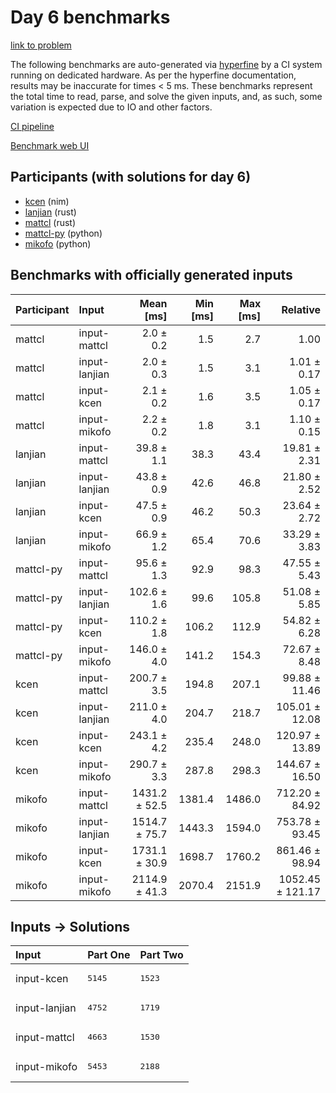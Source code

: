 # Day 6 benchmarks

[link to problem](https://adventofcode.com/2024/day/6)

The following benchmarks are auto-generated via
[hyperfine](https://github.com/sharkdp/hyperfine) by a CI system running on
dedicated hardware. As per the hyperfine documentation, results may be
inaccurate for times < 5 ms. These benchmarks represent the total time to read,
parse, and solve the given inputs, and, as such, some variation is expected due
to IO and other factors.

[CI pipeline](http://ci.papercode.net:8080/teams/main/pipelines/aoc2024)

[Benchmark web UI](https://aoc.ancalagon.black)


## Participants (with solutions for day 6)

- [kcen](https://github.com/kcen/aoc2024) (nim)
- [lanjian](https://github.com/lanjian/aoc-2024) (rust)
- [mattcl](https://github.com/mattcl/aoc2024) (rust)
- [mattcl-py](https://github.com/mattcl/aoc2024-py) (python)
- [mikofo](https://github.com/mikofo/aoc2024) (python)


## Benchmarks with officially generated inputs

| Participant | Input | Mean [ms] | Min [ms] | Max [ms] | Relative |
|:---|:---|---:|---:|---:|---:|
| mattcl | input-mattcl | 2.0 ± 0.2 | 1.5 | 2.7 | 1.00 |
| mattcl | input-lanjian | 2.0 ± 0.3 | 1.5 | 3.1 | 1.01 ± 0.17 |
| mattcl | input-kcen | 2.1 ± 0.2 | 1.6 | 3.5 | 1.05 ± 0.17 |
| mattcl | input-mikofo | 2.2 ± 0.2 | 1.8 | 3.1 | 1.10 ± 0.15 |
| lanjian | input-mattcl | 39.8 ± 1.1 | 38.3 | 43.4 | 19.81 ± 2.31 |
| lanjian | input-lanjian | 43.8 ± 0.9 | 42.6 | 46.8 | 21.80 ± 2.52 |
| lanjian | input-kcen | 47.5 ± 0.9 | 46.2 | 50.3 | 23.64 ± 2.72 |
| lanjian | input-mikofo | 66.9 ± 1.2 | 65.4 | 70.6 | 33.29 ± 3.83 |
| mattcl-py | input-mattcl | 95.6 ± 1.3 | 92.9 | 98.3 | 47.55 ± 5.43 |
| mattcl-py | input-lanjian | 102.6 ± 1.6 | 99.6 | 105.8 | 51.08 ± 5.85 |
| mattcl-py | input-kcen | 110.2 ± 1.8 | 106.2 | 112.9 | 54.82 ± 6.28 |
| mattcl-py | input-mikofo | 146.0 ± 4.0 | 141.2 | 154.3 | 72.67 ± 8.48 |
| kcen | input-mattcl | 200.7 ± 3.5 | 194.8 | 207.1 | 99.88 ± 11.46 |
| kcen | input-lanjian | 211.0 ± 4.0 | 204.7 | 218.7 | 105.01 ± 12.08 |
| kcen | input-kcen | 243.1 ± 4.2 | 235.4 | 248.0 | 120.97 ± 13.89 |
| kcen | input-mikofo | 290.7 ± 3.3 | 287.8 | 298.3 | 144.67 ± 16.50 |
| mikofo | input-mattcl | 1431.2 ± 52.5 | 1381.4 | 1486.0 | 712.20 ± 84.92 |
| mikofo | input-lanjian | 1514.7 ± 75.7 | 1443.3 | 1594.0 | 753.78 ± 93.45 |
| mikofo | input-kcen | 1731.1 ± 30.9 | 1698.7 | 1760.2 | 861.46 ± 98.94 |
| mikofo | input-mikofo | 2114.9 ± 41.3 | 2070.4 | 2151.9 | 1052.45 ± 121.17 |


## Inputs -> Solutions

| Input | Part One | Part Two |
|:---|:---|:---|
|input-kcen|<pre>5145</pre>|<pre>1523</pre>|
|input-lanjian|<pre>4752</pre>|<pre>1719</pre>|
|input-mattcl|<pre>4663</pre>|<pre>1530</pre>|
|input-mikofo|<pre>5453</pre>|<pre>2188</pre>|